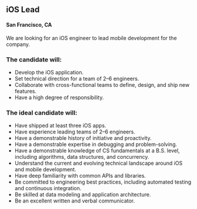## iOS Lead
#### San Francisco, CA

We are looking for an iOS engineer to lead mobile development for the company.

### The candidate will:
+	Develop the iOS application.
+	Set technical direction for a team of 2–6 engineers.
+	Collaborate with cross-functional teams to define, design, and ship new features.
+	Have a high degree of responsibility.

### The ideal candidate will:
+	Have shipped at least three iOS apps.
+	Have experience leading teams of 2–6 engineers.
+	Have a demonstrable history of initiative and proactivity.
+	Have a demonstrable expertise in debugging and problem-solving.
+	Have a demonstrable knowledge of CS fundamentals at a B.S. level, including algorithms, data structures, and concurrency.
+	Understand the current and evolving technical landscape around iOS and mobile development.
+	Have deep familiarity with common APIs and libraries.
+	Be committed to engineering best practices, including automated testing and continuous integration.
+	Be skilled at data modeling and application architecture.
+	Be an excellent written and verbal communicator.
